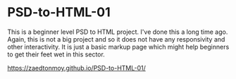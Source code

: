# PSD-to-HTML-01
This is a beginner level PSD to HTML project. I've done this a long time ago. Again, this is not a big project and so it does not have any responsivity and other interactivity. It is just a basic markup page which might help beginners to get their feet wet in this sector.

https://zaedtonmoy.github.io/PSD-to-HTML-01/
